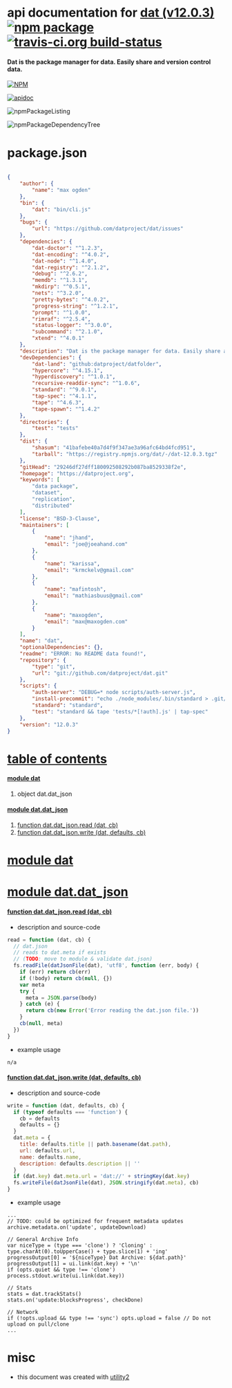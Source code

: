 # api documentation for  [dat (v12.0.3)](https://datproject.org)  [![npm package](https://img.shields.io/npm/v/npmdoc-dat.svg?style=flat-square)](https://www.npmjs.org/package/npmdoc-dat) [![travis-ci.org build-status](https://api.travis-ci.org/npmdoc/node-npmdoc-dat.svg)](https://travis-ci.org/npmdoc/node-npmdoc-dat)
#### Dat is the package manager for data. Easily share and version control data.

[![NPM](https://nodei.co/npm/dat.png?downloads=true)](https://www.npmjs.com/package/dat)

[![apidoc](https://npmdoc.github.io/node-npmdoc-dat/build/screenCapture.buildNpmdoc.browser._2Fhome_2Ftravis_2Fbuild_2Fnpmdoc_2Fnode-npmdoc-dat_2Ftmp_2Fbuild_2Fapidoc.html.png)](https://npmdoc.github.io/node-npmdoc-dat/build/apidoc.html)

![npmPackageListing](https://npmdoc.github.io/node-npmdoc-dat/build/screenCapture.npmPackageListing.svg)

![npmPackageDependencyTree](https://npmdoc.github.io/node-npmdoc-dat/build/screenCapture.npmPackageDependencyTree.svg)



# package.json

```json

{
    "author": {
        "name": "max ogden"
    },
    "bin": {
        "dat": "bin/cli.js"
    },
    "bugs": {
        "url": "https://github.com/datproject/dat/issues"
    },
    "dependencies": {
        "dat-doctor": "^1.2.3",
        "dat-encoding": "^4.0.2",
        "dat-node": "^1.4.0",
        "dat-registry": "^2.1.2",
        "debug": "^2.6.2",
        "memdb": "^1.3.1",
        "mkdirp": "^0.5.1",
        "nets": "^3.2.0",
        "pretty-bytes": "^4.0.2",
        "progress-string": "^1.2.1",
        "prompt": "^1.0.0",
        "rimraf": "^2.5.4",
        "status-logger": "^3.0.0",
        "subcommand": "^2.1.0",
        "xtend": "^4.0.1"
    },
    "description": "Dat is the package manager for data. Easily share and version control data.",
    "devDependencies": {
        "dat-land": "github:datproject/datfolder",
        "hypercore": "^4.15.1",
        "hyperdiscovery": "^1.0.1",
        "recursive-readdir-sync": "^1.0.6",
        "standard": "^9.0.1",
        "tap-spec": "^4.1.1",
        "tape": "^4.6.3",
        "tape-spawn": "^1.4.2"
    },
    "directories": {
        "test": "tests"
    },
    "dist": {
        "shasum": "41bafebe40a7d4f9f347ae3a96afc64bd4fcd951",
        "tarball": "https://registry.npmjs.org/dat/-/dat-12.0.3.tgz"
    },
    "gitHead": "29246df27dff180092508292b087ba8529338f2e",
    "homepage": "https://datproject.org",
    "keywords": [
        "data package",
        "dataset",
        "replication",
        "distributed"
    ],
    "license": "BSD-3-Clause",
    "maintainers": [
        {
            "name": "jhand",
            "email": "joe@joeahand.com"
        },
        {
            "name": "karissa",
            "email": "krmckelv@gmail.com"
        },
        {
            "name": "mafintosh",
            "email": "mathiasbuus@gmail.com"
        },
        {
            "name": "maxogden",
            "email": "max@maxogden.com"
        }
    ],
    "name": "dat",
    "optionalDependencies": {},
    "readme": "ERROR: No README data found!",
    "repository": {
        "type": "git",
        "url": "git://github.com/datproject/dat.git"
    },
    "scripts": {
        "auth-server": "DEBUG=* node scripts/auth-server.js",
        "install-precommit": "echo ./node_modules/.bin/standard > .git/hooks/pre-commit && chmod +x .git/hooks/pre-commit",
        "standard": "standard",
        "test": "standard && tape 'tests/*[!auth].js' | tap-spec"
    },
    "version": "12.0.3"
}
```



# <a name="apidoc.tableOfContents"></a>[table of contents](#apidoc.tableOfContents)

#### [module dat](#apidoc.module.dat)
1.  object <span class="apidocSignatureSpan">dat.</span>dat_json

#### [module dat.dat_json](#apidoc.module.dat.dat_json)
1.  [function <span class="apidocSignatureSpan">dat.dat_json.</span>read (dat, cb)](#apidoc.element.dat.dat_json.read)
1.  [function <span class="apidocSignatureSpan">dat.dat_json.</span>write (dat, defaults, cb)](#apidoc.element.dat.dat_json.write)



# <a name="apidoc.module.dat"></a>[module dat](#apidoc.module.dat)



# <a name="apidoc.module.dat.dat_json"></a>[module dat.dat_json](#apidoc.module.dat.dat_json)

#### <a name="apidoc.element.dat.dat_json.read"></a>[function <span class="apidocSignatureSpan">dat.dat_json.</span>read (dat, cb)](#apidoc.element.dat.dat_json.read)
- description and source-code
```javascript
read = function (dat, cb) {
  // dat.json
  // reads to dat.meta if exists
  // (TODO: move to module & validate dat.json)
  fs.readFile(datJsonFile(dat), 'utf8', function (err, body) {
    if (err) return cb(err)
    if (!body) return cb(null, {})
    var meta
    try {
      meta = JSON.parse(body)
    } catch (e) {
      return cb(new Error('Error reading the dat.json file.'))
    }
    cb(null, meta)
  })
}
```
- example usage
```shell
n/a
```

#### <a name="apidoc.element.dat.dat_json.write"></a>[function <span class="apidocSignatureSpan">dat.dat_json.</span>write (dat, defaults, cb)](#apidoc.element.dat.dat_json.write)
- description and source-code
```javascript
write = function (dat, defaults, cb) {
  if (typeof defaults === 'function') {
    cb = defaults
    defaults = {}
  }
  dat.meta = {
    title: defaults.title || path.basename(dat.path),
    url: defaults.url,
    name: defaults.name,
    description: defaults.description || ''
  }
  if (dat.key) dat.meta.url = 'dat://' + stringKey(dat.key)
  fs.writeFile(datJsonFile(dat), JSON.stringify(dat.meta), cb)
}
```
- example usage
```shell
...
// TODO: could be optimized for frequent metadata updates
archive.metadata.on('update', updateDownload)

// General Archive Info
var niceType = (type === 'clone') ? 'Cloning' : type.charAt(0).toUpperCase() + type.slice(1) + 'ing'
progressOutput[0] = '${niceType} Dat Archive: ${dat.path}'
progressOutput[1] = ui.link(dat.key) + '\n'
if (opts.quiet && type !== 'clone') process.stdout.write(ui.link(dat.key))

// Stats
stats = dat.trackStats()
stats.on('update:blocksProgress', checkDone)

// Network
if (!opts.upload && type !== 'sync') opts.upload = false // Do not upload on pull/clone
...
```



# misc
- this document was created with [utility2](https://github.com/kaizhu256/node-utility2)
